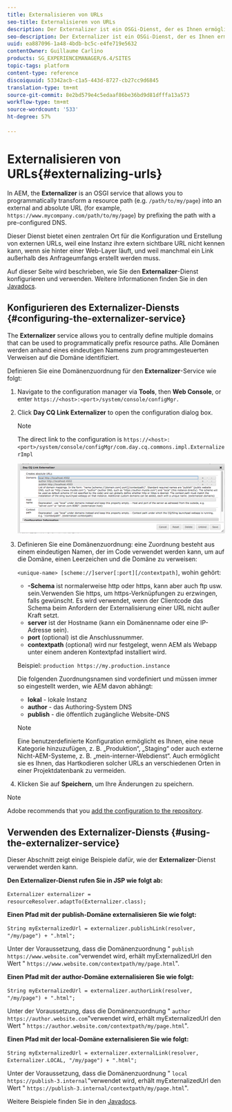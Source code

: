 ```yaml
---
title: Externalisieren von URLs
seo-title: Externalisieren von URLs
description: Der Externalizer ist ein OSGi-Dienst, der es Ihnen ermöglicht, Ressourcenpfade programmgesteuert in externe, absolute URLs umzuwandeln.
seo-description: Der Externalizer ist ein OSGi-Dienst, der es Ihnen ermöglicht, Ressourcenpfade programmgesteuert in externe, absolute URLs umzuwandeln.
uuid: ea887096-1a48-4bdb-bc5c-e4fe719e5632
contentOwner: Guillaume Carlino
products: SG_EXPERIENCEMANAGER/6.4/SITES
topic-tags: platform
content-type: reference
discoiquuid: 53342acb-c1a5-443d-8727-cb27cc9d6845
translation-type: tm+mt
source-git-commit: 8e2bd579e4c5edaaf86be36bd9d81dfffa13a573
workflow-type: tm+mt
source-wordcount: '533'
ht-degree: 57%

---
```



# Externalisieren von URLs{#externalizing-urls}

In AEM, the **Externalizer** is an OSGI service that allows you to programmatically transform a resource path (e.g. `/path/to/my/page`) into an external and absolute URL (for example, `https://www.mycompany.com/path/to/my/page`) by prefixing the path with a pre-configured DNS.

Dieser Dienst bietet einen zentralen Ort für die Konfiguration und Erstellung von externen URLs, weil eine Instanz ihre extern sichtbare URL nicht kennen kann, wenn sie hinter einer Web-Layer läuft, und weil manchmal ein Link außerhalb des Anfrageumfangs erstellt werden muss.

Auf dieser Seite wird beschrieben, wie Sie den **Externalizer**-Dienst konfigurieren und verwenden. Weitere Informationen finden Sie in den [Javadocs](https://helpx.adobe.com/experience-manager/6-4/sites/developing/using/reference-materials/javadoc/com/day/cq/commons/Externalizer.html).

## Konfigurieren des Externalizer-Diensts {#configuring-the-externalizer-service}

The **Externalizer** service allows you to centrally define multiple domains that can be used to programmatically prefix resource paths. Alle Domänen werden anhand eines eindeutigen Namens zum programmgesteuerten Verweisen auf die Domäne identifiziert.

Definieren Sie eine Domänenzuordnung für den **Externalizer**-Service wie folgt:

1. Navigate to the configuration manager via **Tools**, then **Web Console**, or enter `https://<host>:<port>/system/console/configMgr.`
1. Click **Day CQ Link Externalizer** to open the configuration dialog box.

   >[!NOTE]
   >
   >The direct link to the configuration is `https://<host>:<port>/system/console/configMgr/com.day.cq.commons.impl.ExternalizerImpl`

   ![chlimage_1-44](assets/chlimage_1-44.png)

1. Definieren Sie eine Domänenzuordnung: eine Zuordnung besteht aus einem eindeutigen Namen, der im Code verwendet werden kann, um auf die Domäne, einen Leerzeichen und die Domäne zu verweisen:

   `<unique-name> [scheme://]server[:port][/contextpath]`, wohin gehört:

   * **-Schema** ist normalerweise http oder https, kann aber auch ftp usw. sein.Verwenden Sie https, um https-Verknüpfungen zu erzwingen, falls gewünscht. Es wird verwendet, wenn der Clientcode das Schema beim Anfordern der Externalisierung einer URL nicht außer Kraft setzt.
   * **server** ist der Hostname (kann ein Domänenname oder eine IP-Adresse sein).
   * **port** (optional) ist die Anschlussnummer.
   * **contextpath** (optional) wird nur festgelegt, wenn AEM als Webapp unter einem anderen Kontextpfad installiert wird.

   Beispiel: `production https://my.production.instance`

   Die folgenden Zuordnungsnamen sind vordefiniert und müssen immer so eingestellt werden, wie AEM davon abhängt:

   * **lokal** - lokale Instanz
   * **author** - das Authoring-System DNS
   * **publish** - die öffentlich zugängliche Website-DNS

   >[!NOTE]
   >
   >Eine benutzerdefinierte Konfiguration ermöglicht es Ihnen, eine neue Kategorie hinzuzufügen, z. B. „Produktion“, „Staging“ oder auch externe Nicht-AEM-Systeme, z. B. „mein-interner-Webdienst“. Auch ermöglicht sie es Ihnen, das Hartkodieren solcher URLs an verschiedenen Orten in einer Projektdatenbank zu vermeiden.

1. Klicken Sie auf **Speichern**, um Ihre Änderungen zu speichern.

>[!NOTE]
>
>Adobe recommends that you [add the configuration to the repository](/help/sites-deploying/configuring-osgi.md#adding-a-new-configuration-to-the-repository).

## Verwenden des Externalizer-Diensts {#using-the-externalizer-service}

Dieser Abschnitt zeigt einige Beispiele dafür, wie der **Externalizer**-Dienst verwendet werden kann.

**Den Externalizer-Dienst rufen Sie in JSP wie folgt ab:**

`Externalizer externalizer = resourceResolver.adaptTo(Externalizer.class);`

**Einen Pfad mit der publish-Domäne externalisieren Sie wie folgt:**

`String myExternalizedUrl = externalizer.publishLink(resolver, "/my/page") + ".html";`

Unter der Voraussetzung, dass die Domänenzuordnung &quot; `publish https://www.website.com`&quot;verwendet wird, erhält myExternalizedUrl den Wert &quot; `https://www.website.com/contextpath/my/page.html`&quot;.

**Einen Pfad mit der author-Domäne externalisieren Sie wie folgt:**

`String myExternalizedUrl = externalizer.authorLink(resolver, "/my/page") + ".html";`

Unter der Voraussetzung, dass die Domänenzuordnung &quot; `author https://author.website.com`&quot;verwendet wird, erhält myExternalizedUrl den Wert &quot; `https://author.website.com/contextpath/my/page.html`&quot;.

**Einen Pfad mit der local-Domäne externalisieren Sie wie folgt:**

`String myExternalizedUrl = externalizer.externalLink(resolver, Externalizer.LOCAL, "/my/page") + ".html";`

Unter der Voraussetzung, dass die Domänenzuordnung &quot; `local https://publish-3.internal`&quot;verwendet wird, erhält myExternalizedUrl den Wert &quot; `https://publish-3.internal/contextpath/my/page.html`&quot;.

Weitere Beispiele finden Sie in den [Javadocs](https://helpx.adobe.com/experience-manager/6-4/sites/developing/using/reference-materials/javadoc/com/day/cq/commons/Externalizer.html).
